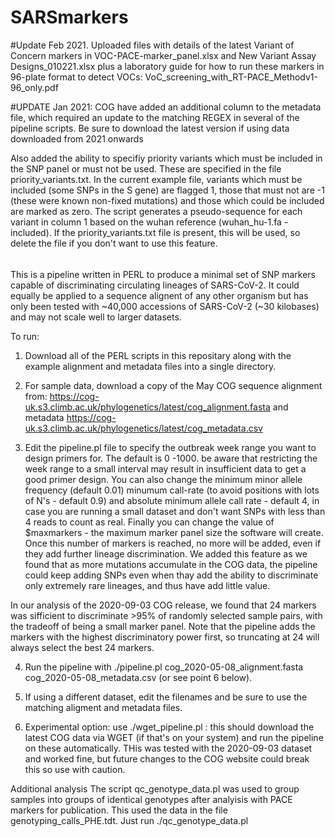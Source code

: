 # SARSmarkers

#Update Feb 2021.  Uploaded files with details of the latest Variant of Concern markers in VOC-PACE-marker_panel.xlsx and New Variant Assay Designs_010221.xlsx plus a laboratory guide for how to run these markers in 96-plate format to detect VOCs: VoC_screening_with_RT-PACE_Methodv1-96_only.pdf

#UPDATE Jan 2021: COG have added an additional column to the metadata file, which required an update to the matching REGEX in several of the pipeline scripts.
Be sure to download the latest version if using data downloaded from 2021 onwards

Also added the ability to specifiy priority variants which must be included in the SNP panel or must not be used. These are specified in the file priority_variants.txt.  In the current example file, variants which must be included (some SNPs in the S gene) are flagged 1, those that must not are -1 (these were known non-fixed mutations) and those which could be included are marked as zero.  The script generates a pseudo-sequence for each variant in column 1 based on the wuhan reference (wuhan_hu-1.fa - included). If the priority_variants.txt file is present, this will be used, so delete the file if you don't want to use this feature.
######

This is a pipeline written in PERL to produce a minimal set of SNP markers capable of discriminating circulating lineages of SARS-CoV-2. It could equally be applied to a sequence alignent of any other organism but has only been tested with ~40,000 accessions of SARS-CoV-2 (~30 kilobases) and may not scale well to larger datasets.

To run:
1) Download all of the PERL scripts in this repositary along with the example alignment and metadata files into a single directory.
2) For sample data, download a copy of the May COG sequence alignment from: https://cog-uk.s3.climb.ac.uk/phylogenetics/latest/cog_alignment.fasta
and metadata https://cog-uk.s3.climb.ac.uk/phylogenetics/latest/cog_metadata.csv

3) Edit the pipeline.pl file to specify the outbreak week range you want to design primers for. The default is 0 -1000. be aware that restricting the week range to a small interval may result in insufficient data to get a good primer design. You can also change the minimum minor allele frequency (default 0.01) minumum call-rate (to avoid positions with lots of N's - default 0.9) and absolute minimum allele call rate - default 4, in case you are running a small dataset and don't want SNPs with less than 4 reads to count as real. Finally you can change the value of $maxmarkers - the maximum marker panel size the software will create.  Once this number of markers is reached, no more will be added, even if they add further lineage discrimination.  We added this feature as we found that as more mutations accumulate in the COG data, the pipeline could keep adding SNPs even when thay add the ability to discriminate only extremely rare lineages, and thus have add little value.

In our analysis of the 2020-09-03 COG release, we found that 24 markers was sifficient to discriminate >95% of randomly selected sample pairs, with the tradeoff of being a small marker panel. Note that the pipeline adds the markers with the highest discriminatory power first, so truncating at 24 will always select the best 24 markers.


4) Run the pipeline with ./pipeline.pl cog_2020-05-08_alignment.fasta cog_2020-05-08_metadata.csv (or see point 6 below).

5) If using a different dataset, edit the filenames and be sure to use the matching aligment and metadata files.

6) Experimental option: use ./wget_pipeline.pl : this should download the latest COG data via WGET (if that's on your system) and run the pipeline on these automatically. THis was tested with the 2020-09-03 dataset and worked fine, but future changes to the COG website could break this so use with caution.

Additional analysis
The script qc_genotype_data.pl was used to group samples into groups of identical genotypes after analyisis with PACE markers for publication.  This used the data in the file genotyping_calls_PHE.tdt.  Just run ./qc_genotype_data.pl 






